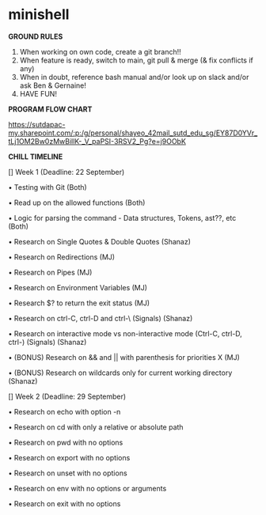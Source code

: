 # minishell

**GROUND RULES**
1. When working on own code, create a git branch!!
2. When feature is ready, switch to main, git pull & merge (& fix conflicts if any)
3. When in doubt, reference bash manual and/or look up on slack and/or ask Ben & Gernaine!
4. HAVE FUN!

**PROGRAM FLOW CHART**

https://sutdapac-my.sharepoint.com/:p:/g/personal/shayeo_42mail_sutd_edu_sg/EY87D0YVr_tLj1OM2Bw0zMwBillK-_V_paPSI-3RSV2_Pg?e=j9OObK

**CHILL TIMELINE**

[] Week 1 (Deadline: 22 September)

• Testing with Git (Both)

• Read up on the allowed functions (Both)

• Logic for parsing the command - Data structures, Tokens, ast??, etc (Both)

• Research on Single Quotes & Double Quotes (Shanaz)

• Research on Redirections (MJ)

• Research on Pipes (MJ)

• Research on Environment Variables (MJ)

• Research $? to return the exit status (MJ)

• Research on ctrl-C, ctrl-D and ctrl-\ (Signals) (Shanaz)

• Research on interactive mode vs non-interactive mode (Ctrl-C, ctrl-D, ctrl-\) (Signals) (Shanaz)

• (BONUS) Research on && and || with parenthesis for priorities X (MJ)

• (BONUS) Research on wildcards only for current working directory (Shanaz)

[] Week 2 (Deadline: 29 September)

• Research on echo with option -n

• Research on cd with only a relative or absolute path

• Research on pwd with no options

• Research on export with no options

• Research on unset with no options

• Research on env with no options or arguments

• Research on exit with no options
